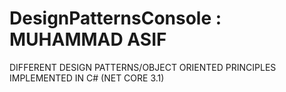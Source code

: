 # DesignPatternsConsole : MUHAMMAD ASIF

DIFFERENT DESIGN PATTERNS/OBJECT ORIENTED PRINCIPLES IMPLEMENTED IN C#  (NET CORE 3.1)

